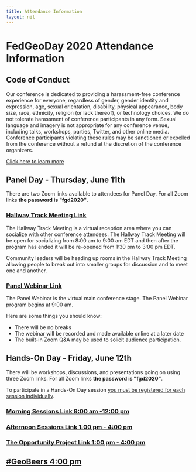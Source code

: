 ```yaml
---
title: Attendance Information
layout: nil
---
```


# FedGeoDay 2020 Attendance Information

## Code of Conduct

Our conference is dedicated to providing a harassment-free conference experience for everyone, regardless of gender, gender identity and expression, age, sexual orientation, disability, physical appearance, body size, race, ethnicity, religion (or lack thereof), or technology choices. We do not tolerate harassment of conference participants in any form. Sexual language and imagery is not appropriate for any conference venue, including talks, workshops, parties, Twitter, and other online media. Conference participants violating these rules may be sanctioned or expelled from the conference without a refund at the discretion of the conference organizers.

[Click here to learn more](https://fedgeo.us/#about_COC_title)

## Panel Day - Thursday, June 11th

There are two Zoom links available to attendees for Panel Day. For all Zoom links **the password is "fgd2020"**.

### [Hallway Track Meeting Link](https://zoom.us/j/97524808984)

The Hallway Track Meeting is a virtual reception area where you can socialize with other conference attendees. The Hallway Track Meeting will be open for socializing from 8:00 am to 9:00 am EDT and then after the program has ended it will be re-opened from 1:30 pm to 3:00 pm EDT.

Community leaders will be heading up rooms in the Hallway Track Meeting allowing people to break out into smaller groups for discussion and to meet one and another.

### [Panel Webinar Link](https://zoom.us/j/91190146268)

The Panel Webinar is the virtual main conference stage. The Panel Webinar program begins at 9:00 am.

Here are some things you should know:

- There will be no breaks
- The webinar will be recorded and made available online at a later date
- The built-in Zoom Q&A may be used to solicit audience participation.

## Hands-On Day - Friday, June 12th

There will be workshops, discussions, and presentations going on using three Zoom links. For all Zoom links **the password is "fgd2020"**.

To participate in a Hands-On Day session [you must be registered for each session individually](https://fedgeo.us/#register).

### [Morning Sessions Link 9:00 am -12:00 pm](https://zoom.us/j/96051879193)

### [Afternoon Sessions Link 1:00 pm - 4:00 pm](https://zoom.us/j/91645972269)

### [The Opportunity Project Link 1:00 pm - 4:00 pm](https://zoom.us/j/92150938781)

## [#GeoBeers 4:00 pm](https://fedgeo.us/geobeers)